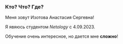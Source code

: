 ### Кто? Что? Где?


Меня зовут Изотова Анастасия Сергевна!


 Я явяюcь студентом _Netology_ c 4.09.2023.


Обучение очень интересное, но дается мне **сложно**!
